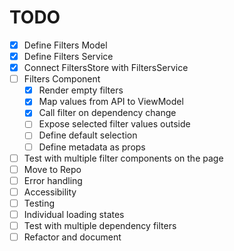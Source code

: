 # TODO

- [x] Define Filters Model
- [x] Define Filters Service
- [x] Connect FiltersStore with FiltersService
- [ ] Filters Component
  - [x] Render empty filters
  - [x] Map values from API to ViewModel
  - [x] Call filter on dependency change
  - [ ] Expose selected filter values outside
  - [ ] Define default selection
  - [ ] Define metadata as props
- [ ] Test with multiple filter components on the page
- [ ] Move to Repo
- [ ] Error handling
- [ ] Accessibility
- [ ] Testing
- [ ] Individual loading states
- [ ] Test with multiple dependency filters
- [ ] Refactor and document